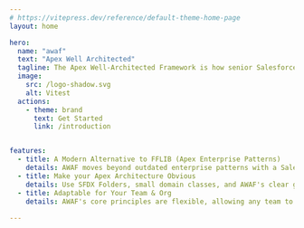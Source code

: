 ```yaml
---
# https://vitepress.dev/reference/default-theme-home-page
layout: home

hero:
  name: "awaf"
  text: "Apex Well Architected"
  tagline: The Apex Well-Architected Framework is how senior Salesforce developers scale their codebases with modern design patterns.
  image:
    src: /logo-shadow.svg
    alt: Vitest
  actions:
    - theme: brand
      text: Get Started
      link: /introduction


features:
  - title: A Modern Alternative to FFLIB (Apex Enterprise Patterns)
    details: AWAF moves beyond outdated enterprise patterns with a Salesforce-first approach that prioritizes guiding principles over arbitrary layers.
  - title: Make your Apex Architecture Obvious
    details: Use SFDX Folders, small domain classes, and AWAF's clear guidelines for structuring business logic. This makes your codebase's intent instantly obvious, simplifying navigation, understanding, and maintenance.
  - title: Adaptable for Your Team & Org
    details: AWAF's core principles are flexible, allowing any team to progressively adopt practices that make sense for their specific org complexity and codebase maturity.
  
---
```

